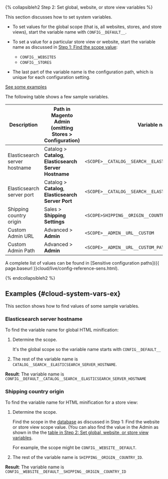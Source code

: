 <div markdown="1">

<p id="cloud-system-vars-sys"></p>{% collapsibleh2 Step 2: Set global, website, or store view variables %}

This section discusses how to set system variables. 

*	To set values for the global scope (that is, all websites, stores, and store views), start the variable name with `CONFIG__DEFAULT__`. 

*	To set a value for a particular store view or website, start the variable name as discussed in [Step 1: Find the scope value](#cloud-system-vars-scopes):

	*	`CONFIG__WEBSITES`
	*	`CONFIG__STORES`
*	The last part of the variable name is the configuration path, which is unique for each configuration setting.

[See some examples](#cloud-system-vars-ex)

The following table shows a few sample variables.

| Description  | Path in Magento Admin (omitting **Stores** > **Configuration**) | Variable name | 
|--------------|--------------|----------------------|
| Elasticsearch server hostname  | Catalog > **Catalog**, **Elasticsearch Server Hostname**   |  `<SCOPE>__CATALOG__SEARCH__ELASTICSEARCH_SERVER_HOSTNAME` | 
| Elasticsearch server port |  Catalog > **Catalog**, **Elasticsearch Server Port** | `<SCOPE>__CATALOG__SEARCH__ELASTICSEARCH_SERVER_PORT`  | 
| Shipping country origin  | Sales > **Shipping Settings** |  `<SCOPE>SHIPPING__ORIGIN__COUNTRY_ID` | 
| Custom Admin URL | Advanced > **Admin**  | `<SCOPE>__ADMIN__URL__CUSTOM`  | 
| Custom Admin Path  | Advanced > **Admin** | `<SCOPE>__ADMIN__URL__CUSTOM_PATH` |  

A complete list of values can be found in [Sensitive configuration paths]({{ page.baseurl }}cloud/live/config-reference-sens.html).

{% endcollapsibleh2 %}

## Examples {#cloud-system-vars-ex}
This section shows how to find values of some sample variables.

### Elasticsearch server hostname
To find the variable name for global HTML minification:

1.	Determine the scope.

	It's the global scope so the variable name starts with `CONFIG__DEFAULT__`
2.	The rest of the variable name is `CATALOG__SEARCH__ELASTICSEARCH_SERVER_HOSTNAME`.

**Result**: The variable name is `CONFIG__DEFAULT__CATALOG__SEARCH__ELASTICSEARCH_SERVER_HOSTNAME`

### Shipping country origin
To find the variable name for HTML minification for a store view:

1.	Determine the scope.

	Find the scope in the [database](#cloud-system-vars-scopes) as discussed in Step 1: Find the website or store view scope value. (You can also find the value in the Admin as shown in the the [table in Step 2: Set global, website, or store view variables](#cloud-system-vars-sys).

	For example, the scope might be `CONFIG__WEBSITE__DEFAULT`.
2.	The rest of the variable name is `SHIPPING__ORIGIN__COUNTRY_ID`.

**Result**: The variable name is `CONFIG__WEBSITE__DEFAULT__SHIPPING__ORIGIN__COUNTRY_ID`